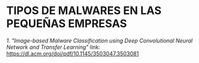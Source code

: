 # TIPOS DE MALWARES EN LAS PEQUEÑAS EMPRESAS

*1. "Image-based Malware Classification using Deep Convolutional
Neural Network and Transfer Learning"*
link: https://dl.acm.org/doi/pdf/10.1145/3503047.3503081
